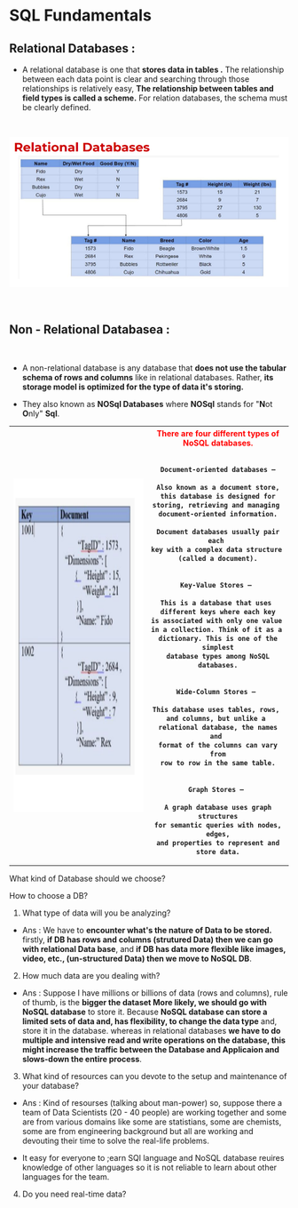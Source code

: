 # SQL Fundamentals

## Relational Databases :

- A relational database is one that **stores data in tables .** The relationship between each data point is clear and searching through those relationships is relatively easy, **The relationship between tables and field types is called  a scheme.** For relation databases, the schema must be clearly defined.

<br>

![](./image_sql/relational_db.PNG)

<br>

## Non - Relational Databasea : 
<br>

- A non-relational database is any database that **does not use the tabular schema of rows and columns** like in relational databases. Rather, **its storage model is optimized for the type of data it's storing.**

- They also known as **NOSql Databases** where **NOSql** stands for "**N**ot **O**nly" **Sql**.


<table>
  <tr>
      <th><img style="height:600px; width:400px" src="./image_sql/no-sqlDB.PNG" /></th>
      <th> <span style="color:red">There are four different types of NoSQL databases. </span>
      <br><br>
    
    Document-oriented databases –
    
    Also known as a document store,
    this database is designed for
    storing, retrieving and managing 
    document-oriented information.
    
    Document databases usually pair each 
    key with a complex data structure 
    (called a document).


    Key-Value Stores – 
    
    This is a database that uses 
    different keys where each key
    is associated with only one value 
    in a collection. Think of it as a 
    dictionary. This is one of the simplest
    database types among NoSQL databases.


    Wide-Column Stores – 
    
    This database uses tables, rows, 
    and columns, but unlike a 
    relational database, the names and 
    format of the columns can vary from
    row to row in the same table.
    
    
    Graph Stores – 
    
    A graph database uses graph structures
    for semantic queries with nodes, edges,
    and properties to represent and store data.

  </th>
  </tr>
</table>

What kind of Database should we choose?

How to choose a DB?

1) What type of data will you be analyzing?

- Ans : We have to **encounter what's the nature of Data to be stored.** firstly, **if DB has rows and columns (strutured Data) then we can go with relational Data base**, and **if DB has data more flexible like images, video, etc., (un-structured Data) then we move to NoSQL DB**.

2) How much data are you dealing with?

- Ans : Suppose I have millions or billions of data (rows and columns), rule of thumb, is the **bigger the dataset More likely, we should go with NoSQL database** to store it. Because **NoSQL database can store a limited sets of data and, has flexibility, to change the data type** and, store it in the database. whereas in relational databases **we have to do multiple and intensive read and write operations on the database, this might increase the traffic between the Database and Applicaion and slows-down the entire process**.

3) What kind of resources can you devote to the
setup and maintenance of your database?

- Ans : Kind of resourses (talking about man-power) so, suppose there a team of Data Scientists (20 - 40 people) are working together and some are from various domains like some are statistians, some are chemists, some are from engineering background but all are working and devouting their time to solve the real-life problems. 

- It easy for everyone to ;earn SQl language and NoSQL database reuires knowledge of other languages so it is not reliable to learn about other languages for the team.

4) Do you need real-time data?

<br>
